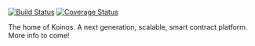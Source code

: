 [![Build Status](https://travis-ci.com/koinos/koinos.svg?token=5u6UT2fziCkrkyBVCTD9&branch=master)](https://travis-ci.com/koinos/koinos) [![Coverage Status](https://coveralls.io/repos/github/koinos/koinos/badge.svg?branch=251-ci-updates&t=oTkMn1)](https://coveralls.io/github/koinos/koinos?branch=251-ci-updates)

The home of Koinos. A next generation, scalable, smart contract platform. More info to come!
